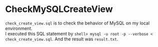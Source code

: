 # CheckMySQLCreateView
`check_create_view.sql` is to check the behavior of MySQL on my local environment.  
I executed this SQL statement by `shell> mysql -u root -p --verbose < check_create_view.sql`.
And the result was `result.txt`.
